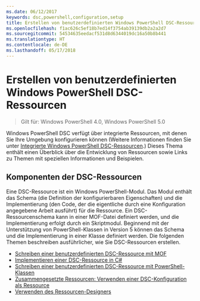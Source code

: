 ```yaml
---
ms.date: 06/12/2017
keywords: dsc,powershell,configuration,setup
title: Erstellen von benutzerdefinierten Windows PowerShell DSC-Ressourcen
ms.openlocfilehash: f1ac626c5ef18b7ed14f3754ab39139db2a2a2d7
ms.sourcegitcommit: 54534635eedacf531d8d6344019dc16a50b8b441
ms.translationtype: HT
ms.contentlocale: de-DE
ms.lasthandoff: 05/17/2018
---
```

# <a name="build-custom-windows-powershell-desired-state-configuration-resources"></a>Erstellen von benutzerdefinierten Windows PowerShell DSC-Ressourcen

> Gilt für: Windows PowerShell 4.0, Windows PowerShell 5.0

Windows PowerShell DSC verfügt über integrierte Ressourcen, mit denen Sie Ihre Umgebung konfigurieren können (Weitere Informationen finden Sie unter [Integrierte Windows PowerShell DSC-Ressourcen](builtInResource.md).) Dieses Thema enthält einen Überblick über die Entwicklung von Ressourcen sowie Links zu Themen mit speziellen Informationen und Beispielen.

## <a name="dsc-resource-components"></a>Komponenten der DSC-Ressourcen

Eine DSC-Ressource ist ein Windows PowerShell-Modul. Das Modul enthält das Schema (die Definition der konfigurierbaren Eigenschaften) und die Implementierung (den Code, der die eigentliche durch eine Konfiguration angegebene Arbeit ausführt) für die Ressource. Ein DSC-Ressourcenschema kann in einer MOF-Datei definiert werden, und die Implementierung erfolgt durch ein Skriptmodul. Beginnend mit der Unterstützung von PowerShell-Klassen in Version 5 können das Schema und die Implementierung in einer Klasse definiert werden. Die folgenden Themen beschreiben ausführlicher, wie Sie DSC-Ressourcen erstellen.

* [Schreiben einer benutzerdefinierten DSC-Ressource mit MOF](authoringResourceMOF.md)
* [Implementieren einer DSC-Ressource in C#](authoringResourceMofCS.md)
* [Schreiben einer benutzerdefinierten DSC-Ressource mit PowerShell-Klassen](authoringResourceClass.md)
* [Zusammengesetzte Ressourcen: Verwenden einer DSC-Konfiguration als Ressource](authoringResourceComposite.md)
* [Verwenden des Ressourcen-Designers](authoringResourceMofDesigner.md)